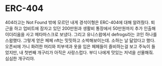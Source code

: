 # ERC-404

404라고는 Not Found 밖에 모르던 내게 경석이형은 ERC-404에 대해 알려줬다. 퇴근을 하고 업비트에 잠자고 있던 200만원과 생활비 통장에서 50만원까지 추가 인출해 이더리움을 사고 메타마스크로 보냈다. 그리고 유니스왑에서 defrogs라는 코인 하나를 스왑했다. 그렇게 얻은 페페 nft는 밋밋하고 소박해보이는데. 소하는 날 닮았다고 했다. 오픈씨에 가니 화려한 머리와 피부색과 옷을 입은 페페들이 즐비하는걸 보고 주눅이 들었지만, 내 첫번째 개구리가 아직은 사랑스럽다. 부디 나에게 맛있는 저녁을 선물해줘. 심심한 개구리야.

